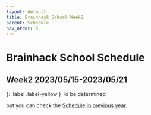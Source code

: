 ```yaml
---
layout: default
title: Brainhack School Week2
parent: Schedule
nav_order: 3
---
```


# Brainhack School Schedule 
## Week2 2023/05/15-2023/05/21

{: .label .label-yellow }
To be determined

but you can check the [Schedule in previous year](https://school.brainhackmtl.org/schedule/).


